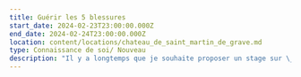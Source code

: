 ```yaml
---
title: Guérir les 5 blessures
start_date: 2024-02-23T23:00:00.000Z
end_date: 2024-02-24T23:00:00.000Z
location: content/locations/chateau_de_saint_martin_de_grave.md
type: Connaissance de soi/ Nouveau
description: "Il y a longtemps que je souhaite proposer un stage sur \_les 5 blessures de l’âme\_ tant cette compréhension est\nimportante et utile pour notre chemin.\n\nEn effet, bon nombre de nos souffrances intérieures ainsi que des blocages que nous rencontrons dans nos vies proviennent de nos blessures psychologiques - ou blessures de l’âme. Ces blessures sont le rejet, l’abandon, la trahison, l’humiliation et l’injustice. \n\nD’abord développé par le psychiatre John Pierrakos, puis diffusé par Lise Bourbeau dans les années 2000, le concept des «\_5 blessures\_» s’est imposé de par sa clarté et son efficacité comme une grille de lecture psychologique indispensable pour faire un travail sur soi en profondeur.\n\nAyant été formé à cette approche, je propose un weekend unique qui vous permettra de devenir familier avec les 5 blessures, de comprendre d’où elles viennent et comment les guérir.\n\n\nLors de ce stage:\n\n\\- nous étudierons en profondeur les 5 blessures de façon à pouvoir facilement les repérer en nous-même\n\n\\- nous découvrirons les masques et les comportements bloquants en lien avec ces blessures\n\n\\- nous identifierons les peurs, les manques affectifs, les émotions spécifiques et les défis derrière chaque blessures\n\n\\- nous ferons le lien entre nos blessures et nos blocages émotionnels\n\n\\- nous verrons le lien qu’il y a entre nos blessures et celles de nos parents et verrons précisément les étapes permettant la guérison\n\nNous pratiquerons aussi la méditation et ferons plusieurs exercices permettant de faire un travail concret sur nous-même.\n\nNB\_: Il n’est pas indispensable mais tout de même conseillé de lire Les 5 blessures qui nous empêchent d’être nous-même de Lise Bourbeau avant le stage.\n\n**Détails pratiques (prix, comment s’inscrire...)**\n\nQuatre **tarifs **selon si:\n\n1\\. Participation externe enseignement seul (sans hébergement-sans repas) : 195€\n\n2\\. Participation externe enseignement + repas : 230€\n\n3\\. Enseignement + repas + 1nuit . chambre en dortoir seul : 280€. chambre en dortoir partagé (2 petits lits séparés) : 250€/pers . chambre seul en mobil home : 310€ . chambre seule en maison: 335€\n\n4\\. Enseignement + repas + 2 nuits : + 30€ sur chaque prix selon la catégorie d'hébergement\n\n**Inscriptions et infos** auprès de Karine SANTA au 06 24 54 37 11 ou par email [contact@lagrandemaison34.fr](mailto:contact@lagrandemaison34.fr)\n"
---
```


